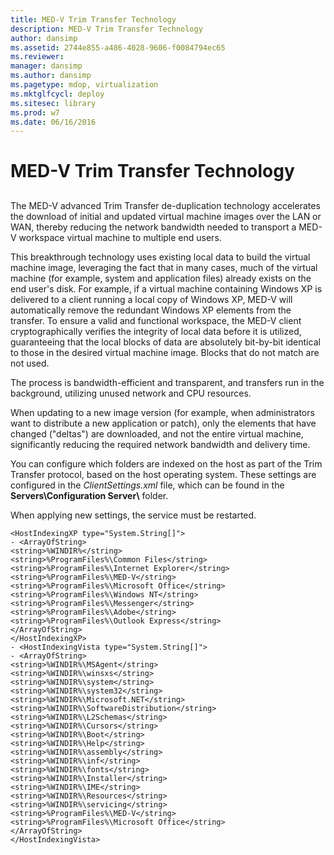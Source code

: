 ```yaml
---
title: MED-V Trim Transfer Technology
description: MED-V Trim Transfer Technology
author: dansimp
ms.assetid: 2744e855-a486-4028-9606-f0084794ec65
ms.reviewer: 
manager: dansimp
ms.author: dansimp
ms.pagetype: mdop, virtualization
ms.mktglfcycl: deploy
ms.sitesec: library
ms.prod: w7
ms.date: 06/16/2016
---
```



# MED-V Trim Transfer Technology


## <a href="" id="bkmk-medvtrimtransfertechnology"></a>


The MED-V advanced Trim Transfer de-duplication technology accelerates the download of initial and updated virtual machine images over the LAN or WAN, thereby reducing the network bandwidth needed to transport a MED-V workspace virtual machine to multiple end users.

This breakthrough technology uses existing local data to build the virtual machine image, leveraging the fact that in many cases, much of the virtual machine (for example, system and application files) already exists on the end user's disk. For example, if a virtual machine containing Windows XP is delivered to a client running a local copy of Windows XP, MED-V will automatically remove the redundant Windows XP elements from the transfer. To ensure a valid and functional workspace, the MED-V client cryptographically verifies the integrity of local data before it is utilized, guaranteeing that the local blocks of data are absolutely bit-by-bit identical to those in the desired virtual machine image. Blocks that do not match are not used.

The process is bandwidth-efficient and transparent, and transfers run in the background, utilizing unused network and CPU resources.

When updating to a new image version (for example, when administrators want to distribute a new application or patch), only the elements that have changed ("deltas") are downloaded, and not the entire virtual machine, significantly reducing the required network bandwidth and delivery time.

You can configure which folders are indexed on the host as part of the Trim Transfer protocol, based on the host operating system. These settings are configured in the *ClientSettings.xml* file, which can be found in the **Servers\\Configuration Server\\** folder.

When applying new settings, the service must be restarted.

``` syntax
<HostIndexingXP type="System.String[]"> 
- <ArrayOfString>
<string>%WINDIR%</string> 
<string>%ProgramFiles%\Common Files</string> 
<string>%ProgramFiles%\Internet Explorer</string> 
<string>%ProgramFiles%\MED-V</string> 
<string>%ProgramFiles%\Microsoft Office</string> 
<string>%ProgramFiles%\Windows NT</string> 
<string>%ProgramFiles%\Messenger</string> 
<string>%ProgramFiles%\Adobe</string> 
<string>%ProgramFiles%\Outlook Express</string> 
</ArrayOfString> 
</HostIndexingXP> 
- <HostIndexingVista type="System.String[]"> 
- <ArrayOfString> 
<string>%WINDIR%\MSAgent</string> 
<string>%WINDIR%\winsxs</string> 
<string>%WINDIR%\system</string> 
<string>%WINDIR%\system32</string> 
<string>%WINDIR%\Microsoft.NET</string> 
<string>%WINDIR%\SoftwareDistribution</string> 
<string>%WINDIR%\L2Schemas</string> 
<string>%WINDIR%\Cursors</string> 
<string>%WINDIR%\Boot</string> 
<string>%WINDIR%\Help</string> 
<string>%WINDIR%\assembly</string> 
<string>%WINDIR%\inf</string> 
<string>%WINDIR%\fonts</string> 
<string>%WINDIR%\Installer</string> 
<string>%WINDIR%\IME</string> 
<string>%WINDIR%\Resources</string> 
<string>%WINDIR%\servicing</string> 
<string>%ProgramFiles%\MED-V</string> 
<string>%ProgramFiles%\Microsoft Office</string> 
</ArrayOfString> 
</HostIndexingVista>
```

 

 






